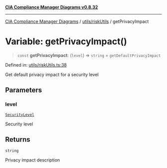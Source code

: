 [**CIA Compliance Manager Diagrams v0.8.32**](../../../README.md)

***

[CIA Compliance Manager Diagrams](../../../modules.md) / [utils/riskUtils](../README.md) / getPrivacyImpact

# Variable: getPrivacyImpact()

> `const` **getPrivacyImpact**: (`level`) => `string` = `getDefaultPrivacyImpact`

Defined in: [utils/riskUtils.ts:38](https://github.com/Hack23/cia-compliance-manager/blob/0dc9a11e510cc2f2986e7debe532892627f2b00f/src/utils/riskUtils.ts#L38)

Get default privacy impact for a security level

## Parameters

### level

[`SecurityLevel`](../../../types/cia/type-aliases/SecurityLevel.md)

Security level

## Returns

`string`

Privacy impact description
